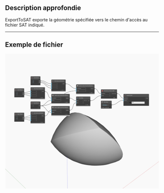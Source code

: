 ## Description approfondie
ExportToSAT exporte la géométrie spécifiée vers le chemin d'accès au fichier SAT indiqué.
___
## Exemple de fichier

![ExportToSAT](./Autodesk.DesignScript.Geometry.Geometry.ExportToSAT_img.jpg)

